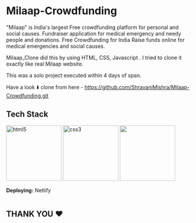 # Milaap-Crowdfunding
"Milaap" is India's largest Free crowdfunding platform for personal and social causes.
 Fundraiser application for medical emergency and needy people and donations. 
 Free Crowdfunding for India Raise funds online for medical emergencies and social causes.

 
 Milaap_Clone did this by using HTML, CSS, Javascript . I tried to clone it exactly like real Milaap website.


This was a solo project executed within 4 days of span.


Have a look ⬇️
clone from here - https://github.com/ShravaniMishra/Milaap-Crowdfunding.git


## Tech Stack
<p float="left">
  <img src="https://encrypted-tbn0.gstatic.com/images?q=tbn:ANd9GcRZHlbnVivQlV23CfTzZMItg4LJkjT2TBl0Uw&usqp=CAU" alt="html5" height="150"/>
  <img src="https://encrypted-tbn0.gstatic.com/images?q=tbn:ANd9GcS0LAimh7HEcDu0N8uhkCXiAE-BEaLTHlHG4A&usqp=CAU" alt="css3" height="150"/> 
  <img src="https://encrypted-tbn0.gstatic.com/images?q=tbn:ANd9GcRB0_ijMX_4xf0rGse2D334wtm-LcqQ_lrsFQ&usqp=CAU"  height="150"/>
</p>

**Deploying:** Netlify
<br>

<img src="/images/img1.png" alt="">

<br>

<img src="/images/img2.png" alt="">

<br>
<img src="/images/img3.png" alt="">

<br>
<img src="/images/img4.png" alt="">

<br>
<img src="/images/img5.png" alt="">

<br>
<img src="/images/img6.png" alt="">

## THANK YOU ❤️
